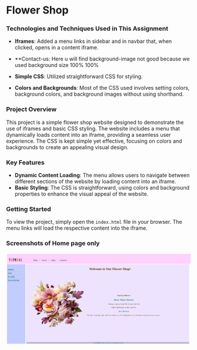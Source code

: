 # Flower Shop

### Technologies and Techniques Used in This Assignment


- **Iframes**: Added a menu links in sidebar and in navbar that, when clicked, opens in a content iframe.
- **Contact-us: Here u will find background-image not good because we used background size 100% 100% 
- **Simple CSS**: Utilized straightforward CSS for styling.

- **Colors and Backgrounds**: Most of the CSS used involves setting colors, background colors, and background images without using shorthand.

### Project Overview

This project is a simple flower shop website designed to demonstrate the use of iframes and basic CSS styling. The website includes a menu that dynamically loads content into an iframe, providing a seamless user experience. The CSS is kept simple yet effective, focusing on colors and backgrounds to create an appealing visual design.

### Key Features


- **Dynamic Content Loading**: The menu allows users to navigate between different sections of the website by loading content into an iframe.
- **Basic Styling**: The CSS is straightforward, using colors and background properties to enhance the visual appeal of the website.

### Getting Started

To view the project, simply open the `index.html` file in your browser. The menu links will load the respective content into the iframe.

### Screenshots of Home page only

![Screenshot of Flower Shop Website](./Flowers.png)
